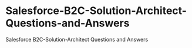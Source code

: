# Salesforce-B2C-Solution-Architect-Questions-and-Answers
Salesforce B2C-Solution-Architect Questions and Answers
